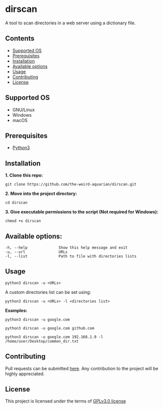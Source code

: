 # dirscan

A tool to scan directories in a web server using a dictionary file.



## Contents
- [Supported OS](#supported-os)
- [Prerequisites](#prerequisites)
- [Installation](#installation)
- [Available options](#available-options)
- [Usage](#usage)
- [Contributing](#contributing)
- [License](#license)



## Supported OS
- GNU/Linux
- Windows
- macOS



## Prerequisites
- [Python3](https://www.python.org/downloads/)



## Installation
**1. Clone this repo:**
```
git clone https://github.com/the-weird-aquarian/dirscan.git
```

**2. Move into the project directory:**
```
cd dirscan
```

**3. Give executable permissions to the script (Not required for Windows):**
```
chmod +x dirscan
```



## Available options:
```
-h, --help              Show this help message and exit
-u, --url               URLs
-l, --list              Path to file with directories lists
```



## Usage
```
python3 dirscan -u <URLs>
```

A custom directories list can be set using:
```
python3 dirscan -u <URLs> -l <directories list>
```

**Examples:**
```
python3 dirscan -u google.com
```

```
python3 dirscan -u google.com github.com
```

```
python3 dirscan -u google.com 192.168.1.9 -l /home/user/Desktop/common_dir.txt
```



## Contributing
Pull requests can be submitted [here](https://github.com/the-weird-aquarian/dirscan/pulls). Any contribution to the project will be highly appreciated.



## License
This project is licensed under the terms of [GPLv3.0 license](https://github.com/the-weird-aquarian/dirscan/blob/main/LICENSE)